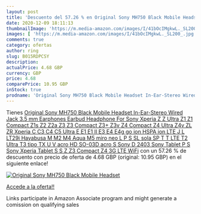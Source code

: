 ```yaml
---
layout: post
title: 'Descuento del 57.26 % en Original Sony MH750 Black Mobile Headset'
date: 2020-12-09 18:11:13
thumbnailImage: 'https://m.media-amazon.com/images/I/41bOcIMgkwL._SL200_.jpg'
images: [ 'https://m.media-amazon.com/images/I/41bOcIMgkwL._SL200_.jpg' ]
comments: true
category: ofertas
author: ring
slug: B015RDPCSY
description:
actualPrice: 4.68 GBP
currency: GBP
price: 4.68
comparePrice: 10.95 GBP
inStock: true
prodname: 'Original Sony MH750 Black Mobile Headset In-Ear-Stereo Wired Jack 3.5 mm Earphones Earbud Headphone For Sony Xperia Z Z Ultra Z1 Z1 Compact Z1s Z2 Z2a Z3 Z3 Compact Z3+ Z3v Z4 Compact Z4 Ultra Z4v ZL ZR Xperia C C3 C4 C5 Ultra E E1 E1 II E3 E4 E4g go ion HSPA ion LTE J L LT29i Hayabusa M M2 M4 Aqua M5 miro neo L P S SL sola SP T T LTE T2 Ultra T3 tipo TX U V acro HD SO-03D acro S Sony D 2403 Sony Tablet P S Sony Xperia Tablet S S Z Z3 Compact Z4 3G LTE WiFi'
---
```


Tienes [Original Sony MH750 Black Mobile Headset In-Ear-Stereo Wired Jack 3.5 mm Earphones Earbud Headphone For Sony Xperia Z Z Ultra Z1 Z1 Compact Z1s Z2 Z2a Z3 Z3 Compact Z3+ Z3v Z4 Compact Z4 Ultra Z4v ZL ZR Xperia C C3 C4 C5 Ultra E E1 E1 II E3 E4 E4g go ion HSPA ion LTE J L LT29i Hayabusa M M2 M4 Aqua M5 miro neo L P S SL sola SP T T LTE T2 Ultra T3 tipo TX U V acro HD SO-03D acro S Sony D 2403 Sony Tablet P S Sony Xperia Tablet S S Z Z3 Compact Z4 3G LTE WiFi](https://www.amazon.co.uk/dp/B015RDPCSY/?tag=tolees0a-21) con un 57.26 % de descuento con precio de oferta de 4.68 GBP (original: 10.95 GBP) en el siguiente enlace!

[![Original Sony MH750 Black Mobile Headset](https://m.media-amazon.com/images/I/41bOcIMgkwL._SL200_.jpg)](https://www.amazon.co.uk/dp/B015RDPCSY/?tag=tolees0a-21)

[Accede a la oferta!!](https://www.amazon.co.uk/dp/B015RDPCSY/?tag=tolees0a-21)

Links participate in Amazon Associate program and might generate a comission on qualifying sales


